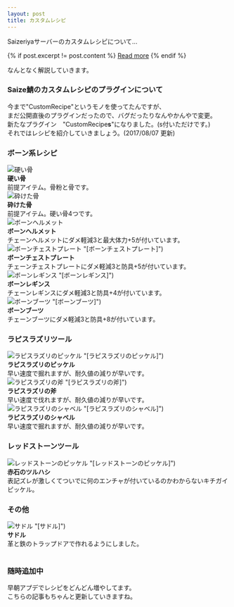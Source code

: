 ```yaml
---
layout: post
title: カスタムレシピ
---
```


Saizeriyaサーバーのカスタムレシピについて...

{% if post.excerpt != post.content %}
    <a href="{{ site.baseurl }}{{ post.url }}">Read more</a>
{% endif %}

なんとなく解説していきます。<br>
### Saize鯖のカスタムレシピのプラグインについて<br>
今まで"CustomRecipe"というモノを使ってたんですが、<br>
まだ公開直後のプラグインだったので、バグだったりなんやかんやで変更。<br>
新たなプラグイン　"CustomRecipe**s**"になりました。(s付いただけです。)<br>
それではレシピを紹介していきましょう。(2017/08/07 更新)<br>

### ボーン系レシピ<br>
![硬い骨](http://i.imgur.com/EQrrEqk.jpg "[硬い骨]")<br>
**硬い骨**<br>前提アイテム。骨粉と骨です。<br>
![砕けた骨](http://i.imgur.com/njR8cdc.jpg "[砕けた骨]")<br>
**砕けた骨**<br>前提アイテム。硬い骨4つです。<br>
![ボーンヘルメット](http://i.imgur.com/HWUepH7.jpg "[ボーンヘルメット")<br>
**ボーンヘルメット**<br>チェーンヘルメットにダメ軽減3と最大体力+5が付いています。<br>
![ボーンチェストプレート](http://i.imgur.com/yJzHxWQ.jpg) "[ボーンチェストプレート]")<br>
**ボーンチェストプレート**<br>チェーンチェストプレートにダメ軽減3と防具+5が付いています。<br>
![ボーンレギンス](http://i.imgur.com/VCZ0VB1.jpg) "[ボーンレギンス]")<br>
**ボーンレギンス**<br>チェーンレギンスにダメ軽減3と防具+4が付いています。<br>
![ボーンブーツ](http://i.imgur.com/SgbcGMs.jpg) "[ボーンブーツ]")<br>
**ボーンブーツ**<br>チェーンブーツにダメ軽減3と防具+8が付いています。<br>
### ラピスラズリツール<br>
![ラピスラズリのピッケル](http://i.imgur.com/cCkxxNe.jpg) "[ラピスラズリのピッケル]")<br>
**ラピスラズリのピッケル**<br>早い速度で掘れますが、耐久値の減りが早いです。<br>
![ラピスラズリの斧](http://i.imgur.com/Nj2iIbw.jpg) "[ラピスラズリの斧]")<br>
**ラピスラズリの斧**<br>早い速度で伐れますが、耐久値の減りが早いです。<br>
![ラピスラズリのシャベル](http://i.imgur.com/RplwSAh.jpg) "[ラピスラズリのシャベル]")<br>
**ラピスラズリのシャベル**<br>早い速度で掘れますが、耐久値の減りが早いです。<br>
### レッドストーンツール<br>
![レッドストーンのピッケル](http://i.imgur.com/063otK2.jpg) "[レッドストーンのピッケル]")<br>
**赤石のツルハシ**<br>表記ズレが激しくてついでに何のエンチャが付いているのかわからないキチガイピッケル。<br>
### その他<br>
![サドル](http://i.imgur.com/EZO9A4n.jpg) "[サドル]")<br>
**サドル**<br>革と鉄のトラップドアで作れるようにしました。<br>
<br>
### 随時追加中
早朝アプデでレシピをどんどん増やしてます。<br>
こちらの記事もちゃんと更新していきますね。<br>
